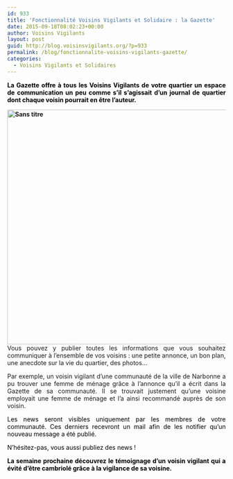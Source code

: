```yaml
---
id: 933
title: 'Fonctionnalité Voisins Vigilants et Solidaire : la Gazette'
date: 2015-09-18T08:02:23+00:00
author: Voisins Vigilants
layout: post
guid: http://blog.voisinsvigilants.org/?p=933
permalink: /blog/fonctionnalite-voisins-vigilants-gazette/
categories:
  - Voisins Vigilants et Solidaires
---
```

<p style="text-align: justify;">
  <span style="color: #000000;"><strong>La Gazette offre à tous les Voisins Vigilants de votre quartier un espace de communication un peu comme s&rsquo;il s&rsquo;agissait d&rsquo;un journal de quartier dont chaque voisin pourrait en être l&rsquo;auteur. </strong></span>
</p>

<p style="text-align: justify;">
  <span style="color: #000000;"><strong><a href="http://blog.voisinsvigilants.org/wp-content/uploads/2015/09/Sans-titre.jpg"><img class="aligncenter size-full wp-image-979" src="http://blog.voisinsvigilants.org/wp-content/uploads/2015/09/Sans-titre.jpg" alt="Sans titre" width="925" height="541" /></a></strong></span>Vous pouvez y publier toutes les informations que vous souhaitez communiquer à l’ensemble de vos voisins : une petite annonce, un bon plan, une anecdote sur la vie du quartier, des photos…
</p>

<p style="text-align: justify;">
  Par exemple, un voisin vigilant d&rsquo;une communauté de la ville de Narbonne a pu trouver une femme de ménage grâce à l&rsquo;annonce qu&rsquo;il a écrit dans la Gazette de sa communauté. Il se trouvait justement qu&rsquo;une voisine employait une femme de ménage et l&rsquo;a ainsi recommandé auprès de son voisin.
</p>

<p style="text-align: justify;">
  <span style="color: #000000;">Les news seront visibles uniquement par les membres de votre communauté. Ces derniers recevront un mail afin de les notifier qu’un nouveau message a été publié.</span>
</p>

<p style="text-align: justify;">
  <span style="color: #000000;">N’hésitez-pas, vous aussi publiez des news !</span>
</p>

<p style="text-align: justify;">
  <span style="color: #000000;"><strong>La semaine prochaine découvrez le témoignage d&rsquo;un voisin vigilant qui a évité d&rsquo;être cambriolé grâce à la vigilance de sa voisine. </strong></span>
</p>
